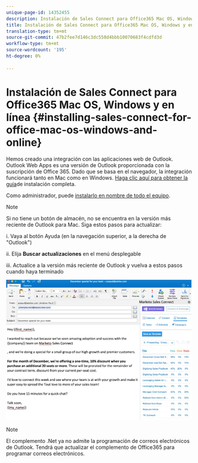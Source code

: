 ```yaml
---
unique-page-id: 14352455
description: Instalación de Sales Connect para Office365 Mac OS, Windows y en línea - Documentos de marketing - Documentación del producto
title: Instalación de Sales Connect para Office365 Mac OS, Windows y en línea
translation-type: tm+mt
source-git-commit: 47b2fee7d146c3dc558d4bbb10070683f4cdfd3d
workflow-type: tm+mt
source-wordcount: '195'
ht-degree: 0%

---
```



# Instalación de Sales Connect para Office365 Mac OS, Windows y en línea {#installing-sales-connect-for-office-mac-os-windows-and-online}

Hemos creado una integración con las aplicaciones web de Outlook. Outlook Web Apps es una versión de Outlook proporcionada con la suscripción de Office 365. Dado que se basa en el navegador, la integración funcionará tanto en Mac como en Windows. [Haga clic aquí para obtener la guía](http://s3.amazonaws.com/tout-user-store/outlook-mac/assets/install_tout_add-in_outlook_mac.pdf)de instalación completa.

Como administrador, puede [instalarlo en nombre de todo el equipo](http://docs.microsoft.com/en-us/office365/admin/manage/manage-deployment-of-add-ins?view=o365-worldwide).

>[!NOTE]
>
>Si no tiene un botón de almacén, no se encuentra en la versión más reciente de Outlook para Mac. Siga estos pasos para actualizar:
>
>i. Vaya al botón Ayuda (en la navegación superior, a la derecha de &quot;Outlook&quot;)
>
>ii. Elija **Buscar actualizaciones** en el menú desplegable
>
>iii. Actualice a la versión más reciente de Outlook y vuelva a estos pasos cuando haya terminado

![](assets/one.png)

>[!NOTE]
>
>El complemento .Net ya no admite la programación de correos electrónicos de Outlook. Tendrá que actualizar el complemento de Office365 para programar correos electrónicos.

